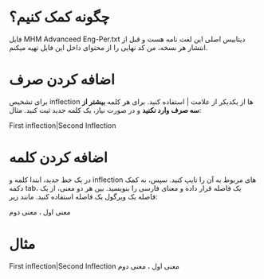 # چگونه کمک کنیم؟
فایل MHM Advanceed Eng-Per.txt دیتابیس اصلی این لغت نامه هست و قبل از انتشار هر نسخه، من کد نهایی را از محتوای داخل این فایل تهیه میکنم. 

# اضافه کردن صرف
برای تشخیص inflection ها از یکدیکر از علامت | استفاده کنید. برای هر کلمه **بیشتر از سه صرف وارد نکنید** و در صورت نیاز، یک کلمه جدید ثبت کنید. مثال:

First inflection|Second Inflection

# اضافه کردن کلمه
در یک خط جدید، ابتدا کلمه و inflection های مربوط به آن را تایپ کنید. سپس، به کمک دکمه tab، یک فاصله قرار داده و معنای فارسی را بنویسید.
بین هر دو معنی، از یک فاصله یک ویرگول یک فاصله استفاده کنید. مانند زیر:

معنی اول ، معنی دوم

# مثال
First inflection|Second Inflection	معنی اول ، معنی دوم
